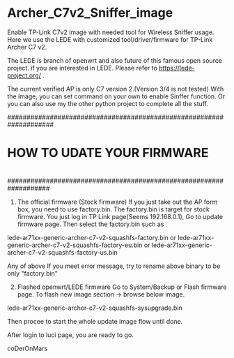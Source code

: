 # Archer_C7v2_Sniffer_image
Enable TP-Link C7v2 image with needed tool for Wireless Sniffer usage.
Here we use the LEDE with customized tool/driver/firmware for TP-Link Archer C7 v2.

The LEDE is branch of openwrt and also future of this famous open source project.
if you are interested in LEDE. Please refer to https://lede-project.org/ .

The current verified AP is only C7 version 2.(Version 3/4 is not tested)
With the image, you can set command on your own to enable Sinffer function.
Or you can also use my the other python project to complete all the stuff.

####################################################################
#
# HOW TO UDATE YOUR FIRMWARE
#
###################################################################

1. The official firmware (Stock firmware)
If you just take out the AP form box, you need to use factory.bin.
The factory.bin is target for stock firmware.
You just log in TP Link page(Seems 192.168.0.1), Go to update firmware page.
Then select the factory.bin such as

lede-ar71xx-generic-archer-c7-v2-squashfs-factory.bin or
lede-ar71xx-generic-archer-c7-v2-squashfs-factory-eu.bin or
lede-ar71xx-generic-archer-c7-v2-squashfs-factory-us.bin

Any of above
If you meet error message, try to rename above binary to be only "factory.bin"

2. Flashed openwrt/LEDE firmware
Go to System/Backup or Flash firmware page.
To flash new image section -> browse below image.

lede-ar71xx-generic-archer-c7-v2-squashfs-sysupgrade.bin

Then procee to start the whole update image flow until done.

After login to luci page, you are ready to go.

coDerOnMars
